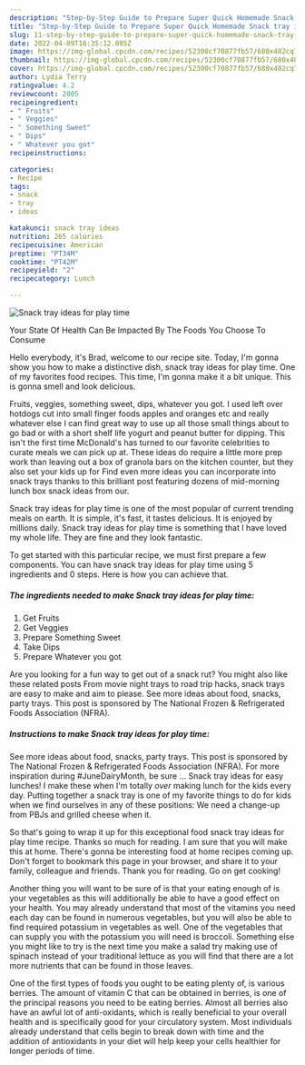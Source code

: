 ```yaml
---
description: "Step-by-Step Guide to Prepare Super Quick Homemade Snack tray ideas for play time"
title: "Step-by-Step Guide to Prepare Super Quick Homemade Snack tray ideas for play time"
slug: 11-step-by-step-guide-to-prepare-super-quick-homemade-snack-tray-ideas-for-play-time
date: 2022-04-09T16:35:12.095Z
image: https://img-global.cpcdn.com/recipes/52300cf70877fb57/680x482cq70/snack-tray-ideas-for-play-time-recipe-main-photo.jpg
thumbnail: https://img-global.cpcdn.com/recipes/52300cf70877fb57/680x482cq70/snack-tray-ideas-for-play-time-recipe-main-photo.jpg
cover: https://img-global.cpcdn.com/recipes/52300cf70877fb57/680x482cq70/snack-tray-ideas-for-play-time-recipe-main-photo.jpg
author: Lydia Terry
ratingvalue: 4.2
reviewcount: 2005
recipeingredient:
- " Fruits"
- " Veggies"
- " Something Sweet"
- " Dips"
- " Whatever you got"
recipeinstructions:

categories:
- Recipe
tags:
- snack
- tray
- ideas

katakunci: snack tray ideas 
nutrition: 265 calories
recipecuisine: American
preptime: "PT34M"
cooktime: "PT42M"
recipeyield: "2"
recipecategory: Lunch

---
```



![Snack tray ideas for play time](https://img-global.cpcdn.com/recipes/52300cf70877fb57/680x482cq70/snack-tray-ideas-for-play-time-recipe-main-photo.jpg)

Your State Of Health Can Be Impacted By The Foods You Choose To Consume

Hello everybody, it's Brad, welcome to our recipe site. Today, I'm gonna show you how to make a distinctive dish, snack tray ideas for play time. One of my favorites food recipes. This time, I'm gonna make it a bit unique. This is gonna smell and look delicious.

Fruits, veggies, something sweet, dips, whatever you got. I used left over hotdogs cut into small finger foods apples and oranges etc and really whatever else I can find great way to use up all those small things about to go bad or with a short shelf life yogurt and peanut butter for dipping. This isn&#39;t the first time McDonald&#39;s has turned to our favorite celebrities to curate meals we can pick up at. These ideas do require a little more prep work than leaving out a box of granola bars on the kitchen counter, but they also set your kids up for Find even more ideas you can incorporate into snack trays thanks to this brilliant post featuring dozens of mid-morning lunch box snack ideas from our.

Snack tray ideas for play time is one of the most popular of current trending meals on earth. It is simple, it's fast, it tastes delicious. It is enjoyed by millions daily. Snack tray ideas for play time is something that I have loved my whole life. They are fine and they look fantastic.


To get started with this particular recipe, we must first prepare a few components. You can have snack tray ideas for play time using 5 ingredients and 0 steps. Here is how you can achieve that.

<!--inarticleads1-->

##### The ingredients needed to make Snack tray ideas for play time:

1. Get  Fruits
1. Get  Veggies
1. Prepare  Something Sweet
1. Take  Dips
1. Prepare  Whatever you got


Are you looking for a fun way to get out of a snack rut? You might also like these related posts From movie night trays to road trip hacks, snack trays are easy to make and aim to please. See more ideas about food, snacks, party trays. This post is sponsored by The National Frozen &amp; Refrigerated Foods Association (NFRA). 

<!--inarticleads2-->

##### Instructions to make Snack tray ideas for play time:



See more ideas about food, snacks, party trays. This post is sponsored by The National Frozen &amp; Refrigerated Foods Association (NFRA). For more inspiration during #JuneDairyMonth, be sure … Snack tray ideas for easy lunches! I make these when I&#39;m totally *over* making lunch for the kids every day. Putting together a snack tray is one of my favorite things to do for kids when we find ourselves in any of these positions: We need a change-up from PBJs and grilled cheese when it. 

So that's going to wrap it up for this exceptional food snack tray ideas for play time recipe. Thanks so much for reading. I am sure that you will make this at home. There's gonna be interesting food at home recipes coming up. Don't forget to bookmark this page in your browser, and share it to your family, colleague and friends. Thank you for reading. Go on get cooking!

Another thing you will want to be sure of is that your eating enough of is your vegetables as this will additionally be able to have a good effect on your health. You may already understand that most of the vitamins you need each day can be found in numerous vegetables, but you will also be able to find required potassium in vegetables as well. One of the vegetables that can supply you with the potassium you will need is broccoli. Something else you might like to try is the next time you make a salad try making use of spinach instead of your traditional lettuce as you will find that there are a lot more nutrients that can be found in those leaves.

One of the first types of foods you ought to be eating plenty of, is various berries. The amount of vitamin C that can be obtained in berries, is one of the principal reasons you need to be eating berries. Almost all berries also have an awful lot of anti-oxidants, which is really beneficial to your overall health and is specifically good for your circulatory system. Most individuals already understand that cells begin to break down with time and the addition of antioxidants in your diet will help keep your cells healthier for longer periods of time.
